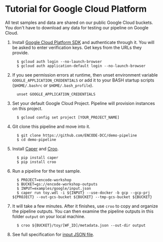 Tutorial for Google Cloud Platform
===================================================

All test samples and data are shared on our public Google Cloud buckets. You don't have to download any data for testing our pipeline on Google Cloud.

1. Install [Google Cloud Platform SDK](https://cloud.google.com/sdk/downloads) and authenticate through it. You will be asked to enter verification keys. Get keys from the URLs they provide.
    ```
      $ gcloud auth login --no-launch-browser
      $ gcloud auth application-default login --no-launch-browser
    ```

2. If you see permission errors at runtime, then unset environment variable `GOOGLE_APPLICATION_CREDENTIALS` or add it to your BASH startup scripts (`$HOME/.bashrc` or `$HOME/.bash_profile`).
    ```
      unset GOOGLE_APPLICATION_CREDENTIALS
    ```

3. Set your default Google Cloud Project. Pipeline will provision instances on this project.
    ```
      $ gcloud config set project [YOUR_PROJECT_NAME]
    ```

4. Git clone this pipeline and move into it.
    ```
      $ git clone https://github.com/ENCODE-DCC/demo-pipeline
      $ cd demo-pipeline
    ```

5. Install [Caper](https://github.com/ENCODE-DCC/caper/) and [Croo](https://github.com/ENCODE-DCC/croo/).
    ```
      $ pip install caper
      $ pip install croo
    ```

6. Run a pipeline for the test sample.
    ```
      $ PROJECT=encode-workshop
      $ BUCKET=gs://encode-workshop-outputs
      $ INPUT=examples/google/input.json
      $ caper run toy.wdl -i ${INPUT} --use-docker -b gcp --gcp-prj ${PROJECT} --out-gcs-bucket ${BUCKET} --tmp-gcs-bucket ${BUCKET}
    ```

7. It will take a few minutes. After it finishes, use `croo` to copy and organize the pipeline outputs. You can then examine the pipeline outputs in this folder `output` on your local machine.
    ```
      $ croo ${BUCKET}/toy/[WF_ID]/metadata.json --out-dir output
    ```

8. See full specification for [input JSON file](input.md).
